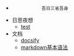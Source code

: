 <!-- _sidebar.md -->
*                吾日三省吾身 
* 日思夜想
  * [test](/日思夜想/test.md) <!--注意这里是相对路径-->
* 文档
  * [docsify](/文档/docsify.md)
  * [markdown基本语法](/文档/markdown基础语法.md)